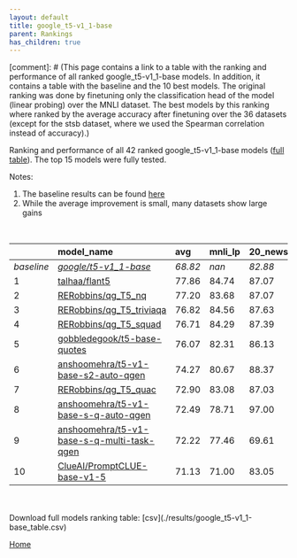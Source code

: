 ```yaml
---
layout: default
title: google_t5-v1_1-base
parent: Rankings
has_children: true
---
```

[comment]: # (This page contains a link to a table with the ranking and performance of all ranked google_t5-v1_1-base models. In addition, it contains a table with the baseline and the 10 best models. The original ranking was done by finetuning only the classification head of the model (linear probing) over the MNLI dataset.  The best models  by this ranking where ranked by the average accuracy after finetuning over the 36 datasets (except for the stsb dataset, where we used the Spearman correlation instead of accuracy).)

Ranking and performance of all 42 ranked google_t5-v1_1-base models ([full table](./results/google_t5-v1_1-base_table.csv)).  The top 15 models were fully tested.

Notes:
1. The baseline results can be found [here](google_t5-v1_1-base_pretrain_scores_table)
1. While the average improvement is small, many datasets show large gains

<br>


|            | model_name                                                                                                                                                                                                                                                                                                                                                                                                                                                                                                                                                                                                                                                                                                                                                | avg     | mnli_lp   | 20_newsgroup   | ag_news   | amazon_reviews_multi   | anli    | boolq   | cb      | cola    | copa    | dbpedia   | esnli   | financial_phrasebank   | imdb    | isear   | mnli    | mrpc    | multirc   | poem_sentiment   | qnli    | qqp     | rotten_tomatoes   | rte     | sst2    | sst_5bins   | stsb    | trec_coarse   | trec_fine   | tweet_ev_emoji   | tweet_ev_emotion   | tweet_ev_hate   | tweet_ev_irony   | tweet_ev_offensive   | tweet_ev_sentiment   | wic     | wnli    | wsc     | yahoo_answers   |
|:-----------|:----------------------------------------------------------------------------------------------------------------------------------------------------------------------------------------------------------------------------------------------------------------------------------------------------------------------------------------------------------------------------------------------------------------------------------------------------------------------------------------------------------------------------------------------------------------------------------------------------------------------------------------------------------------------------------------------------------------------------------------------------------|:--------|:----------|:---------------|:----------|:-----------------------|:--------|:--------|:--------|:--------|:--------|:----------|:--------|:-----------------------|:--------|:--------|:--------|:--------|:----------|:-----------------|:--------|:--------|:------------------|:--------|:--------|:------------|:--------|:--------------|:------------|:-----------------|:-------------------|:----------------|:-----------------|:---------------------|:---------------------|:--------|:--------|:--------|:----------------|
| *baseline* | *[google/t5-v1_1-base](google/t5-v1_1-base_pretrain_scores_table)*                                                                                                                                                                                                                                                                                                                                                                                                                                                                                                                                                                                                                                                                                        | *68.82* | *nan*     | *82.88*        | *88.18*   | *66.91*                | *38.06* | *65.57* | *55.45* | *70.18* | *40.50* | *70.77*   | *85.58* | *66.74*                | *92.99* | *71.06* | *75.51* | *72.83* | *56.14*   | *68.08*          | *89.37* | *83.60* | *86.05*           | *60.58* | *93.72* | *51.84*     | *68.79* | *93.25*       | *82.07*     | *33.46*          | *75.61*            | *51.52*         | *67.62*          | *82.61*              | *69.88*              | *55.84* | *46.90* | *48.32* | *69.26*         |
| 1          | [talhaa/flant5](model_gain_chart?avg=9.03&mnli_lp=nan&20_newsgroup=4.19&ag_news=1.36&amazon_reviews_multi=0.23&anli=14.13&boolq=17.27&cb=23.12&cola=9.97&copa=29.50&dbpedia=6.50&esnli=5.11&financial_phrasebank=18.16&imdb=0.52&isear=1.43&mnli=11.97&mrpc=13.44&multirc=5.70&poem_sentiment=19.42&qnli=3.74&qqp=7.12&rotten_tomatoes=3.64&rte=25.34&sst2=0.09&sst_5bins=4.72&stsb=20.65&trec_coarse=4.15&trec_fine=9.53&tweet_ev_emoji=13.59&tweet_ev_emotion=4.90&tweet_ev_hate=1.07&tweet_ev_irony=7.25&tweet_ev_offensive=2.16&tweet_ev_sentiment=1.88&wic=12.97&wnli=9.44&wsc=7.45&yahoo_answers=3.38&model_name=talhaa%2Fflant5&base_name=google%2Ft5-v1_1-base)                                                                                   | 77.86   | 84.74     | 87.07          | 89.53     | 67.14                  | 52.19   | 82.84   | 78.57   | 80.15   | 70.00   | 77.27     | 90.70   | 84.90                  | 93.51   | 72.49   | 87.48   | 86.27   | 61.84     | 87.50            | 93.12   | 90.72   | 89.68             | 85.92   | 93.81   | 56.56       | 89.44   | 97.40         | 91.60       | 47.05            | 80.51              | 52.59           | 74.87            | 84.77                | 71.76                | 68.81   | 56.34   | 55.77   | 72.63           |
| 2          | [RERobbins/qg_T5_nq](model_gain_chart?avg=8.37&mnli_lp=nan&20_newsgroup=4.19&ag_news=1.52&amazon_reviews_multi=-0.13&anli=13.06&boolq=12.35&cb=30.27&cola=9.40&copa=8.50&dbpedia=6.63&esnli=5.31&financial_phrasebank=20.66&imdb=0.80&isear=2.61&mnli=11.88&mrpc=14.91&multirc=5.37&poem_sentiment=16.54&qnli=3.67&qqp=4.70&rotten_tomatoes=3.64&rte=14.87&sst2=0.55&sst_5bins=4.76&stsb=18.60&trec_coarse=4.75&trec_fine=9.93&tweet_ev_emoji=13.56&tweet_ev_emotion=6.59&tweet_ev_hate=2.08&tweet_ev_irony=9.67&tweet_ev_offensive=2.04&tweet_ev_sentiment=1.56&wic=13.60&wnli=6.62&wsc=12.26&yahoo_answers=4.11&model_name=RERobbins%2Fqg_T5_nq&base_name=google%2Ft5-v1_1-base)                                                                        | 77.20   | 83.68     | 87.07          | 89.70     | 66.78                  | 51.12   | 77.92   | 85.71   | 79.58   | 49.00   | 77.40     | 90.89   | 87.40                  | 93.79   | 73.66   | 87.39   | 87.75   | 61.51     | 84.62            | 93.04   | 88.30   | 89.68             | 75.45   | 94.27   | 56.61       | 87.39   | 98.00         | 92.00       | 47.02            | 82.20              | 53.60           | 77.30            | 84.65                | 71.44                | 69.44   | 53.52   | 60.58   | 73.37           |
| 3          | [RERobbins/qg_T5_triviaqa](model_gain_chart?avg=7.99&mnli_lp=nan&20_newsgroup=4.75&ag_news=1.56&amazon_reviews_multi=0.23&anli=15.10&boolq=8.53&cb=26.70&cola=8.82&copa=15.50&dbpedia=6.87&esnli=5.16&financial_phrasebank=19.36&imdb=0.81&isear=1.43&mnli=12.61&mrpc=14.18&multirc=1.15&poem_sentiment=19.42&qnli=3.93&qqp=6.52&rotten_tomatoes=4.10&rte=11.62&sst2=0.55&sst_5bins=5.03&stsb=18.48&trec_coarse=4.75&trec_fine=9.73&tweet_ev_emoji=13.49&tweet_ev_emotion=6.02&tweet_ev_hate=1.85&tweet_ev_irony=9.04&tweet_ev_offensive=2.97&tweet_ev_sentiment=1.12&wic=10.78&wnli=2.39&wsc=8.41&yahoo_answers=4.81&model_name=RERobbins%2Fqg_T5_triviaqa&base_name=google%2Ft5-v1_1-base)                                                              | 76.82   | 84.56     | 87.63          | 89.73     | 67.14                  | 53.16   | 74.10   | 82.14   | 79.00   | 56.00   | 77.63     | 90.75   | 86.10                  | 93.80   | 72.49   | 88.12   | 87.01   | 57.28     | 87.50            | 93.30   | 90.12   | 90.15             | 72.20   | 94.27   | 56.88       | 87.27   | 98.00         | 91.80       | 46.95            | 81.63              | 53.37           | 76.66            | 85.58                | 71.00                | 66.61   | 49.30   | 56.73   | 74.07           |
| 4          | [RERobbins/qg_T5_squad](model_gain_chart?avg=7.88&mnli_lp=nan&20_newsgroup=4.51&ag_news=1.42&amazon_reviews_multi=0.43&anli=13.16&boolq=14.61&cb=17.77&cola=9.59&copa=13.50&dbpedia=4.67&esnli=4.90&financial_phrasebank=19.86&imdb=0.68&isear=2.41&mnli=11.70&mrpc=15.16&multirc=4.63&poem_sentiment=14.62&qnli=3.60&qqp=3.96&rotten_tomatoes=3.26&rte=12.71&sst2=1.01&sst_5bins=5.76&stsb=19.57&trec_coarse=4.75&trec_fine=10.93&tweet_ev_emoji=13.88&tweet_ev_emotion=6.80&tweet_ev_hate=0.03&tweet_ev_irony=7.25&tweet_ev_offensive=2.16&tweet_ev_sentiment=1.50&wic=14.22&wnli=0.99&wsc=14.18&yahoo_answers=3.58&model_name=RERobbins%2Fqg_T5_squad&base_name=google%2Ft5-v1_1-base)                                                                 | 76.71   | 84.29     | 87.39          | 89.60     | 67.34                  | 51.22   | 80.18   | 73.21   | 79.77   | 54.00   | 75.43     | 90.48   | 86.60                  | 93.67   | 73.47   | 87.21   | 87.99   | 60.77     | 82.69            | 92.97   | 87.56   | 89.31             | 73.29   | 94.72   | 57.60       | 88.36   | 98.00         | 93.00       | 47.35            | 82.41              | 51.55           | 74.87            | 84.77                | 71.39                | 70.06   | 47.89   | 62.50   | 72.83           |
| 5          | [gobbledegook/t5-base-quotes](model_gain_chart?avg=7.25&mnli_lp=nan&20_newsgroup=3.25&ag_news=1.42&amazon_reviews_multi=0.59&anli=12.38&boolq=9.96&cb=19.55&cola=9.30&copa=8.50&dbpedia=6.40&esnli=5.18&financial_phrasebank=19.66&imdb=0.30&isear=1.24&mnli=11.68&mrpc=12.95&multirc=4.49&poem_sentiment=17.50&qnli=3.05&qqp=6.17&rotten_tomatoes=3.35&rte=9.10&sst2=-0.37&sst_5bins=4.81&stsb=20.22&trec_coarse=4.95&trec_fine=9.73&tweet_ev_emoji=13.50&tweet_ev_emotion=4.62&tweet_ev_hate=-0.24&tweet_ev_irony=9.16&tweet_ev_offensive=1.11&tweet_ev_sentiment=1.44&wic=12.50&wnli=9.44&wsc=0.72&yahoo_answers=3.31&model_name=gobbledegook%2Ft5-base-quotes&base_name=google%2Ft5-v1_1-base)                                                        | 76.07   | 82.31     | 86.13          | 89.60     | 67.50                  | 50.44   | 75.54   | 75.00   | 79.48   | 49.00   | 77.17     | 90.77   | 86.40                  | 93.29   | 72.29   | 87.18   | 85.78   | 60.62     | 85.58            | 92.42   | 89.77   | 89.40             | 69.68   | 93.35   | 56.65       | 89.01   | 98.20         | 91.80       | 46.97            | 80.23              | 51.28           | 76.79            | 83.72                | 71.32                | 68.34   | 56.34   | 49.04   | 72.57           |
| 6          | [anshoomehra/t5-v1-base-s2-auto-qgen](model_gain_chart?avg=5.45&mnli_lp=nan&20_newsgroup=5.49&ag_news=-11.81&amazon_reviews_multi=15.19&anli=10.03&boolq=-11.57&cb=5.49&cola=5.56&copa=22.96&dbpedia=12.89&esnli=-37.49&financial_phrasebank=3.23&imdb=-47.51&isear=20.54&mnli=16.05&mrpc=17.36&multirc=32.56&poem_sentiment=-1.82&qnli=-19.70&qqp=3.97&rotten_tomatoes=-7.58&rte=-4.24&sst2=-18.97&sst_5bins=1.35&stsb=2.16&trec_coarse=-0.59&trec_fine=-27.59&tweet_ev_emoji=53.16&tweet_ev_emotion=15.95&tweet_ev_hate=4.82&tweet_ev_irony=22.39&tweet_ev_offensive=-12.64&tweet_ev_sentiment=16.74&wic=14.89&wnli=43.11&wsc=23.38&yahoo_answers=28.34&model_name=anshoomehra%2Ft5-v1-base-s2-auto-qgen&base_name=google%2Ft5-v1_1-base)               | 74.27   | 80.67     | 88.37          | 76.37     | 82.09                  | 48.09   | 54.00   | 60.93   | 75.74   | 63.46   | 83.65     | 48.09   | 69.97                  | 45.48   | 91.60   | 91.56   | 90.19   | 88.70     | 66.26            | 69.68   | 87.56   | 78.47             | 56.34   | 74.74   | 53.20       | 70.95   | 92.66         | 54.48       | 86.63            | 91.56              | 56.34           | 90.01            | 69.97                | 86.63                | 70.73   | 90.01   | 71.70   | 97.60           |
| 7          | [RERobbins/qg_T5_quac](model_gain_chart?avg=4.08&mnli_lp=nan&20_newsgroup=4.15&ag_news=1.56&amazon_reviews_multi=0.35&anli=-4.53&boolq=-3.71&cb=10.62&cola=-1.05&copa=4.50&dbpedia=5.90&esnli=4.98&financial_phrasebank=19.56&imdb=0.80&isear=1.63&mnli=11.99&mrpc=1.19&multirc=1.06&poem_sentiment=14.62&qnli=2.96&qqp=5.62&rotten_tomatoes=3.17&rte=-9.31&sst2=0.78&sst_5bins=5.89&stsb=17.09&trec_coarse=4.95&trec_fine=10.53&tweet_ev_emoji=-10.64&tweet_ev_emotion=5.74&tweet_ev_hate=-5.86&tweet_ev_irony=10.44&tweet_ev_offensive=0.99&tweet_ev_sentiment=1.84&wic=7.33&wnli=8.03&wsc=9.37&yahoo_answers=4.17&model_name=RERobbins%2Fqg_T5_quac&base_name=google%2Ft5-v1_1-base)                                                                   | 72.90   | 83.08     | 87.03          | 89.73     | 67.26                  | 33.53   | 61.87   | 66.07   | 69.13   | 45.00   | 76.67     | 90.56   | 86.30                  | 93.79   | 72.69   | 87.50   | 74.02   | 57.20     | 82.69            | 92.33   | 89.22   | 89.21             | 51.26   | 94.50   | 57.74       | 85.88   | 98.20         | 92.60       | 22.82            | 81.35              | 45.66           | 78.06            | 83.60                | 71.72                | 63.17   | 54.93   | 57.69   | 73.43           |
| 8          | [anshoomehra/t5-v1-base-s-q-auto-qgen](model_gain_chart?avg=3.66&mnli_lp=nan&20_newsgroup=14.12&ag_news=-17.64&amazon_reviews_multi=-22.26&anli=6.44&boolq=4.18&cb=-0.45&cola=6.23&copa=19.98&dbpedia=20.03&esnli=4.16&financial_phrasebank=10.11&imdb=-40.50&isear=-0.42&mnli=-19.17&mrpc=8.05&multirc=9.85&poem_sentiment=18.32&qnli=0.37&qqp=6.08&rotten_tomatoes=6.27&rte=-16.08&sst2=-12.42&sst_5bins=14.28&stsb=15.89&trec_coarse=-0.89&trec_fine=1.58&tweet_ev_emoji=18.59&tweet_ev_emotion=-5.07&tweet_ev_hate=32.78&tweet_ev_irony=3.06&tweet_ev_offensive=7.07&tweet_ev_sentiment=-7.43&wic=-19.30&wnli=9.44&wsc=40.38&yahoo_answers=16.15&model_name=anshoomehra%2Ft5-v1-base-s-q-auto-qgen&base_name=google%2Ft5-v1_1-base)                   | 72.49   | 78.71     | 97.00          | 70.53     | 44.65                  | 44.50   | 69.76   | 55.00   | 76.41   | 60.48   | 90.80     | 89.74   | 76.85                  | 52.49   | 70.63   | 56.34   | 80.88   | 65.99     | 86.40            | 89.74   | 89.68   | 92.32             | 44.50   | 81.30   | 66.12       | 84.68   | 92.36         | 83.65       | 52.05            | 70.54              | 84.30           | 70.69            | 89.68                | 62.45                | 36.54   | 56.34   | 88.70   | 85.41           |
| 9          | [anshoomehra/t5-v1-base-s-q-multi-task-qgen](model_gain_chart?avg=3.40&mnli_lp=nan&20_newsgroup=-13.27&ag_news=-22.38&amazon_reviews_multi=4.90&anli=7.10&boolq=10.49&cb=29.03&cola=19.48&copa=51.26&dbpedia=12.72&esnli=3.78&financial_phrasebank=16.75&imdb=-27.19&isear=-17.99&mnli=-30.35&mrpc=-17.83&multirc=31.01&poem_sentiment=24.35&qnli=0.91&qqp=-23.08&rotten_tomatoes=-8.55&rte=8.01&sst2=-40.65&sst_5bins=25.07&stsb=-3.43&trec_coarse=-48.09&trec_fine=8.21&tweet_ev_emoji=36.15&tweet_ev_emotion=8.97&tweet_ev_hate=38.76&tweet_ev_irony=0.97&tweet_ev_offensive=-30.50&tweet_ev_sentiment=19.48&wic=-3.76&wnli=5.21&wsc=44.11&yahoo_answers=2.55&model_name=anshoomehra%2Ft5-v1-base-s-q-multi-task-qgen&base_name=google%2Ft5-v1_1-base) | 72.22   | 77.46     | 69.61          | 65.80     | 71.81                  | 45.16   | 76.07   | 84.48   | 89.66   | 91.76   | 83.49     | 89.36   | 83.49                  | 65.80   | 53.06   | 45.16   | 55.00   | 87.15     | 92.43            | 90.28   | 60.52   | 77.50             | 68.59   | 53.06   | 76.92       | 65.36   | 45.16         | 90.28       | 69.61            | 84.58              | 90.28           | 68.59            | 52.11                | 89.36                | 52.08   | 52.11   | 92.43   | 71.81           |
| 10         | [ClueAI/PromptCLUE-base-v1-5](model_gain_chart?avg=2.31&mnli_lp=nan&20_newsgroup=0.17&ag_news=0.42&amazon_reviews_multi=-0.93&anli=5.22&boolq=1.98&cb=14.20&cola=-1.53&copa=14.50&dbpedia=4.90&esnli=3.27&financial_phrasebank=-8.44&imdb=-4.46&isear=-9.19&mnli=9.59&mrpc=4.62&multirc=3.27&poem_sentiment=10.77&qnli=-2.50&qqp=5.13&rotten_tomatoes=-5.18&rte=-1.37&sst2=-4.61&sst_5bins=-5.69&stsb=13.02&trec_coarse=1.15&trec_fine=6.33&tweet_ev_emoji=10.28&tweet_ev_emotion=-1.01&tweet_ev_hate=-2.12&tweet_ev_irony=1.64&tweet_ev_offensive=-1.80&tweet_ev_sentiment=-3.13&wic=2.78&wnli=6.62&wsc=15.14&yahoo_answers=0.01&model_name=ClueAI%2FPromptCLUE-base-v1-5&base_name=google%2Ft5-v1_1-base)                                               | 71.13   | 71.00     | 83.05          | 88.60     | 65.98                  | 43.28   | 67.55   | 69.64   | 68.65   | 55.00   | 75.67     | 88.85   | 58.30                  | 88.53   | 61.86   | 85.10   | 77.45   | 59.41     | 78.85            | 86.88   | 88.73   | 80.86             | 59.21   | 89.11   | 46.15       | 81.82   | 94.40         | 88.40       | 43.74            | 74.60              | 49.39           | 69.26            | 80.81                | 66.75                | 58.62   | 53.52   | 63.46   | 69.27           |


<br>
<br>
Download full models ranking table: [csv](./results/google_t5-v1_1-base_table.csv)

[Home](.)